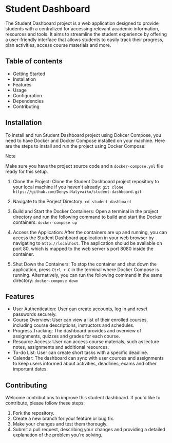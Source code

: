 # Student Dashboard

The Student Dashboard project is a web application designed to provide students with a centralized for accessing relevant academic information, resources and tools. It aims to streamline the student experience by offering a user-friendly interface that allows students to easily track their progress, plan activities, access course materials and more.

## Table of contents

- Getting Started
- Installation
- Features
- Usage
- Configuration
- Dependencies
- Contributing

## Installation

To install and run Student Dashboard project using Dokcer Compose, you need to have Docker and Docker Compose installed on your machine. Here are the steps to install and run the project using Docker Compose:

> [!NOTE]
> Make sure you have the project source code and a `docker-compose.yml` file ready for this setup.

1. Clone the Project:
   Clone the Student Dashboard project repository to your local machine if you haven't already:
   `git clone https://github.com/Denys-Nalyvaiko/student-dashboard.git`

2. Navigate to the Porject Directory:
   `cd student-dashboard`

3. Build and Start the Docker Containers:
   Open a terminal in the project directory and run the following command to build and start the Docker containers:
   `docker-compose up`

4. Access the Application:
   After the containers are up and running, you can access the Student Dashboard application in your web browser by navigating to `http://localhost`. The aaplication sholud be available on port 80, which is mapped to the web server's port 8080 inside the container.

5. Shut Down the Containers:
   To stop the container and shut down the application, press `Ctrl + C` in the terminal where Docker Compose is running. Alternatively, you can run the following command in the same directory:
   `docker-compose down`

## Features

- User Authentication: User can create accounts, log in and reset passwords securely.
- Course Overview: User can view a list of their enrolled courses, including course descriptions, instructors and schedules.
- Progress Tracking: The dashboard provides and overview of assignments, quizzes and grades for each course.
- Resource Access: User can access course materials, such as lecture notes, assignments and additional resources.
- To-do List: User can create short tasks with a specific deadline.
- Calendar: The dashboard can sync with user cources and assignments to keep users informed about activities, deadlines, exams and other important dates.

## Contributing

Welcome contributions to improve this student dashboard. If you'd like to contribute, please follow these steps:

1. Fork the repository.
2. Create a new branch for your feature or bug fix.
3. Make your changes and test them thorougly.
4. Submit a pull request, describing your changes and providing a detailed explanation of the problem you're solving.

